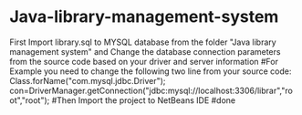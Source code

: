 # Java-library-management-system
First Import library.sql to MYSQL database from the folder "Java library management system" and 
Change the database connection parameters from the source code based on your driver and server information 
          #For Example you need to change the following two line from your source code: 
                   Class.forName("com.mysql.jdbc.Driver");
                   con=DriverManager.getConnection("jdbc:mysql://localhost:3306/librar","root","root");
#Then Import the project to NetBeans IDE 
#done
